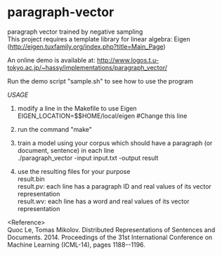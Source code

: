 paragraph-vector
================

paragraph vector trained by negative sampling<br>
This project requires a template library for linear algebra: Eigen (http://eigen.tuxfamily.org/index.php?title=Main_Page)

An online demo is available at: http://www.logos.t.u-tokyo.ac.jp/~hassy/implementations/paragraph_vector/

Run the demo script "sample.sh" to see how to use the program

*USAGE*<br>
1) modify a line in the Makefile to use Eigen<br>
EIGEN_LOCATION=$$HOME/local/eigen #Change this line

2) run the command "make"

3) train a model using your corpus which should have a paragraph (or document, sentence) in each line<br>
./paragraph_vector -input input.txt -output result

4) use the resulting files for your purpose<br>
result.bin<br>
result.pv: each line has a paragraph ID and real values of its vector representation<br>
result.wv: each line has a word and real values of its vector representation

\<Reference\><br>
Quoc Le, Tomas Mikolov. Distributed Representations of Sentences and Documents. 2014. Proceedings of the 31st International Conference on Machine Learning (ICML-14), pages 1188--1196.
